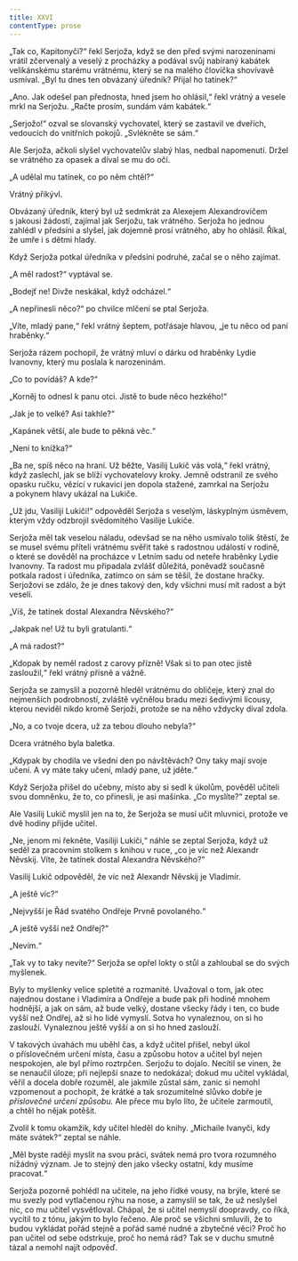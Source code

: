```yaml
---
title: XXVI
contentType: prose
---
```


<section>

„Tak co, Kapitonyči?“ řekl Serjoža, když se den před svými narozeninami vrátil zčervenalý a veselý z procházky a podával svůj nabíraný kabátek velikánskému starému vrátnému, který se na malého človíčka shovívavě usmíval. „Byl tu dnes ten obvázaný úředník? Přijal ho tatínek?“

„Ano. Jak odešel pan přednosta, hned jsem ho ohlásil,“ řekl vrátný a vesele mrkl na Serjožu. „Račte prosím, sundám vám kabátek.“

„Serjožo!“ ozval se slovanský vychovatel, který se zastavil ve dveřích, vedoucích do vnitřních pokojů. „Svlékněte se sám.“

Ale Serjoža, ačkoli slyšel vychovatelův slabý hlas, nedbal napomenutí. Držel se vrátného za opasek a díval se mu do očí.

„A udělal mu tatínek, co po něm chtěl?“

Vrátný přikývl.

Obvázaný úředník, který byl už sedmkrát za Alexejem Alexandrovičem s jakousi žádostí, zajímal jak Serjožu, tak vrátného. Serjoža ho jednou zahlédl v předsíni a slyšel, jak dojemně prosí vrátného, aby ho ohlásil. Říkal, že umře i s dětmi hlady.

Když Serjoža potkal úředníka v předsíni podruhé, začal se o něho zajímat.

„A měl radost?“ vyptával se.

„Bodejť ne! Divže neskákal, když odcházel.“

„A nepřinesli něco?“ po chvilce mlčení se ptal Serjoža.

„Víte, mladý pane,“ řekl vrátný šeptem, potřásaje hlavou, „je tu něco od paní hraběnky.“

Serjoža rázem pochopil, že vrátný mluví o dárku od hraběnky Lydie Ivanovny, který mu poslala k narozeninám.

„Co to povídáš? A kde?“

„Korněj to odnesl k panu otci. Jistě to bude něco hezkého!“

„Jak je to velké? Asi takhle?“

„Kapánek větší, ale bude to pěkná věc.“

„Není to knížka?“

„Ba ne, spíš něco na hraní. Už běžte, Vasilij Lukič vás volá,“ řekl vrátný, když zaslechl, jak se blíží vychovatelovy kroky. Jemně odstranil ze svého opasku ručku, vězící v rukavici jen dopola stažené, zamrkal na Serjožu a pokynem hlavy ukázal na Lukiče.

„Už jdu, Vasiliji Lukiči!“ odpověděl Serjoža s veselým, láskyplným úsměvem, kterým vždy odzbrojil svědomitého Vasilije Lukiče.

Serjoža měl tak veselou náladu, odevšad se na něho usmívalo tolik štěstí, že se musel svému příteli vrátnému svěřit také s radostnou událostí v rodině, o které se dověděl na procházce v Letním sadu od neteře hraběnky Lydie Ivanovny. Ta radost mu připadala zvlášť důležitá, poněvadž současně potkala radost i úředníka, zatímco on sám se těšil, že dostane hračky. Serjožovi se zdálo, že je dnes takový den, kdy všichni musí mít radost a být veselí.

„Víš, že tatínek dostal Alexandra Něvského?“

„Jakpak ne! Už tu byli gratulanti.“

„A má radost?“

„Kdopak by neměl radost z carovy přízně! Však si to pan otec jistě zasloužil,“ řekl vrátný přísně a vážně.

Serjoža se zamyslil a pozorně hleděl vrátnému do obličeje, který znal do nejmenších podrobností, zvláště vyčnělou bradu mezi šedivými licousy, kterou neviděl nikdo kromě Serjoži, protože se na něho vždycky díval zdola.

„No, a co tvoje dcera, už za tebou dlouho nebyla?“

Dcera vrátného byla baletka.

„Kdypak by chodila ve všední den po návštěvách? Ony taky mají svoje učení. A vy máte taky učení, mladý pane, už jděte.“

Když Serjoža přišel do učebny, místo aby si sedl k úkolům, pověděl učiteli svou domněnku, že to, co přinesli, je asi mašinka. „Co myslíte?“ zeptal se.

Ale Vasilij Lukič myslil jen na to, že Serjoža se musí učit mluvnici, protože ve dvě hodiny přijde učitel.

„Ne, jenom mi řekněte, Vasiliji Lukiči,“ náhle se zeptal Serjoža, když už seděl za pracovním stolkem s knihou v ruce, „co je víc než Alexandr Něvskij. Víte, že tatínek dostal Alexandra Něvského?“

Vasilij Lukič odpověděl, že víc než Alexandr Něvskij je Vladimír.

„A ještě víc?“

„Nejvyšší je Řád svatého Ondřeje Prvně povolaného.“

„A ještě vyšší než Ondřej?“

„Nevím.“

„Tak vy to taky nevíte?“ Serjoža se opřel lokty o stůl a zahloubal se do svých myšlenek.

Byly to myšlenky velice spletité a rozmanité. Uvažoval o tom, jak otec najednou dostane i Vladimíra a Ondřeje a bude pak při hodině mnohem hodnější, a jak on sám, až bude velký, dostane všecky řády i ten, co bude vyšší než Ondřej, až si ho lidé vymyslí. Sotva ho vynaleznou, on si ho zaslouží. Vynaleznou ještě vyšší a on si ho hned zaslouží.

V takových úvahách mu uběhl čas, a když učitel přišel, nebyl úkol o příslovečném určení místa, času a způsobu hotov a učitel byl nejen nespokojen, ale byl přímo roztrpčen. Serjožu to dojalo. Necítil se vinen, že se nenaučil úloze; při nejlepší snaze to nedokázal; dokud mu učitel vykládal, věřil a docela dobře rozuměl, ale jakmile zůstal sám, zanic si nemohl vzpomenout a pochopit, že krátké a tak srozumitelné slůvko dobře je _příslovečné určení způsobu._ Ale přece mu bylo líto, že učitele zarmoutil, a chtěl ho nějak potěšit.

Zvolil k tomu okamžik, kdy učitel hleděl do knihy. „Michaile Ivanyči, kdy máte svátek?“ zeptal se náhle.

„Měl byste raději myslit na svou práci, svátek nemá pro tvora rozumného nižádný význam. Je to stejný den jako všecky ostatní, kdy musíme pracovat.“

Serjoža pozorně pohlédl na učitele, na jeho řídké vousy, na brýle, které se mu svezly pod vytlačenou rýhu na nose, a zamyslil se tak, že už neslyšel nic, co mu učitel vysvětloval. Chápal, že si učitel nemyslí doopravdy, co říká, vycítil to z tónu, jakým to bylo řečeno. Ale proč se všichni smluvili, že to budou vykládat pořád stejně a pořád samé nudné a zbytečné věci? Proč ho pan učitel od sebe odstrkuje, proč ho nemá rád? Tak se v duchu smutně tázal a nemohl najít odpověď.

</section>
